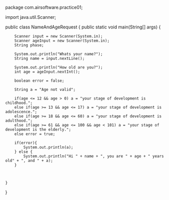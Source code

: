 package com.airsoftware.practice01;

import java.util.Scanner;

public class NameAndAgeRequest {
    public static void main(String[] args) {

        Scanner input = new Scanner(System.in);
        Scanner ageInput = new Scanner(System.in);
        String phase;

        System.out.println("Whats your name?");
        String name = input.nextLine();

        System.out.println("How old are you?");
        int age = ageInput.nextInt();

        boolean error = false;

        String a = "Age not valid";

        if(age <= 12 && age > 0) a = "your stage of development is childhood.";
        else if(age >= 13 && age <= 17) a = "your stage of development is adolescence.";
        else if(age >= 18 && age <= 60) a = "your stage of development is adulthood.";
        else if(age >= 61 && age <= 100 && age < 101) a = "your stage of development is the elderly.";
        else error = true;
       
        if(error){
            System.out.println(a);
        } else {
            System.out.println("Hi " + name + ", you are " + age + " years old" + ", and " + a);
        }



    }

}
